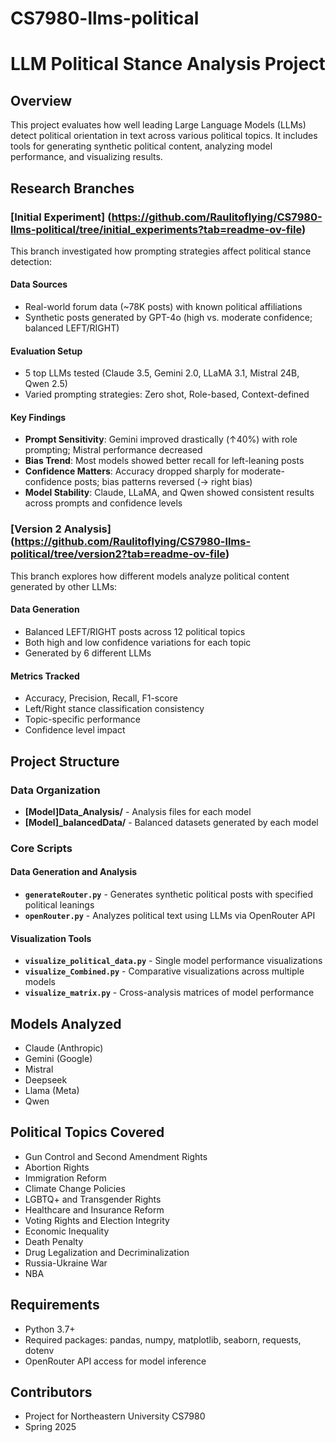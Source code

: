 # CS7980-llms-political

# LLM Political Stance Analysis Project

## Overview
This project evaluates how well leading Large Language Models (LLMs) detect political orientation in text across various political topics. It includes tools for generating synthetic political content, analyzing model performance, and visualizing results.

## Research Branches

### [Initial Experiment] (https://github.com/Raulitoflying/CS7980-llms-political/tree/initial_experiments?tab=readme-ov-file)
This branch investigated how prompting strategies affect political stance detection:

#### Data Sources
- Real-world forum data (~78K posts) with known political affiliations
- Synthetic posts generated by GPT-4o (high vs. moderate confidence; balanced LEFT/RIGHT)

#### Evaluation Setup
- 5 top LLMs tested (Claude 3.5, Gemini 2.0, LLaMA 3.1, Mistral 24B, Qwen 2.5)
- Varied prompting strategies: Zero shot, Role-based, Context-defined

#### Key Findings
- **Prompt Sensitivity**: Gemini improved drastically (↑40%) with role prompting; Mistral performance decreased
- **Bias Trend**: Most models showed better recall for left-leaning posts
- **Confidence Matters**: Accuracy dropped sharply for moderate-confidence posts; bias patterns reversed (→ right bias)
- **Model Stability**: Claude, LLaMA, and Qwen showed consistent results across prompts and confidence levels

### [Version 2 Analysis] (https://github.com/Raulitoflying/CS7980-llms-political/tree/version2?tab=readme-ov-file)
This branch explores how different models analyze political content generated by other LLMs:

#### Data Generation
- Balanced LEFT/RIGHT posts across 12 political topics
- Both high and low confidence variations for each topic
- Generated by 6 different LLMs

#### Metrics Tracked
- Accuracy, Precision, Recall, F1-score
- Left/Right stance classification consistency
- Topic-specific performance
- Confidence level impact

## Project Structure

### Data Organization
- **[Model]Data_Analysis/** - Analysis files for each model
- **[Model]_balancedData/** - Balanced datasets generated by each model

### Core Scripts

#### Data Generation and Analysis
- **`generateRouter.py`** - Generates synthetic political posts with specified political leanings
- **`openRouter.py`** - Analyzes political text using LLMs via OpenRouter API

#### Visualization Tools
- **`visualize_political_data.py`** - Single model performance visualizations
- **`visualize_Combined.py`** - Comparative visualizations across multiple models
- **`visualize_matrix.py`** - Cross-analysis matrices of model performance

## Models Analyzed
- Claude (Anthropic)
- Gemini (Google)
- Mistral
- Deepseek
- Llama (Meta)
- Qwen

## Political Topics Covered
- Gun Control and Second Amendment Rights
- Abortion Rights
- Immigration Reform
- Climate Change Policies
- LGBTQ+ and Transgender Rights
- Healthcare and Insurance Reform
- Voting Rights and Election Integrity
- Economic Inequality
- Death Penalty
- Drug Legalization and Decriminalization
- Russia-Ukraine War
- NBA

## Requirements
- Python 3.7+
- Required packages: pandas, numpy, matplotlib, seaborn, requests, dotenv
- OpenRouter API access for model inference

## Contributors
- Project for Northeastern University CS7980
- Spring 2025